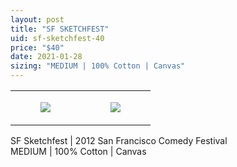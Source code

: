 ```yaml
---
layout: post
title: "SF SKETCHFEST"
uid: sf-sketchfest-40
price: "$40"
date: 2021-01-28
sizing: "MEDIUM | 100% Cotton | Canvas"
---
```




<table style="width:100%;"><tr><td style="vertical-align:top;">
      <figure class="tmblr-full" data-orig-height="2048" data-orig-width="1365" data-orig-src="https://concertshirts.netlify.app/shirts/0268/0268-01.jpg"><img src="https://64.media.tumblr.com/0ac009348ffefef24322c32cdb174dc8/ec49a135be1a6047-23/s540x810/7cf008613a96ff9bff7508dca1eac40aa2016146.jpg" data-orig-height="2048" data-orig-width="1365" data-orig-src="https://concertshirts.netlify.app/shirts/0268/0268-01.jpg"/></figure></td>
    <td style="vertical-align:top;">
      <figure class="tmblr-full" data-orig-height="2048" data-orig-width="1365" data-orig-src="https://concertshirts.netlify.app/shirts/0268/0268-02.jpg"><img src="https://64.media.tumblr.com/999db6b68e1cf492366ffac601cfa018/ec49a135be1a6047-ad/s540x810/4ed6a24138c38b52a21116f9489fb894348816e6.jpg" data-orig-height="2048" data-orig-width="1365" data-orig-src="https://concertshirts.netlify.app/shirts/0268/0268-02.jpg"/></figure></td>
  </tr></table><p>
  SF Sketchfest | 2012 San Francisco Comedy Festival<br/>MEDIUM | 100% Cotton | Canvas
</p>
